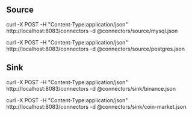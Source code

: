 ## Source
curl -X POST  -H  "Content-Type:application/json" http://localhost:8083/connectors -d @connectors/source/mysql.json

curl -X POST  -H  "Content-Type:application/json" http://localhost:8083/connectors -d @connectors/source/postgres.json

## Sink
curl -X POST  -H  "Content-Type:application/json" http://localhost:8083/connectors -d @connectors/sink/binance.json

curl -X POST  -H  "Content-Type:application/json" http://localhost:8083/connectors -d @connectors/sink/coin-market.json